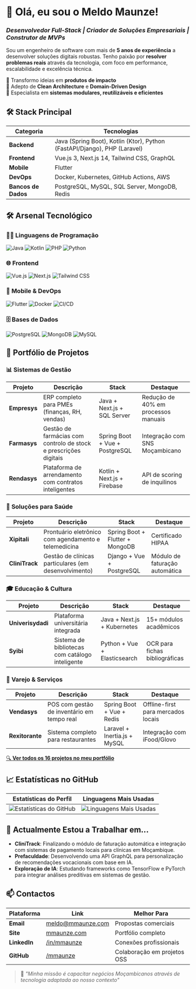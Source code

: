 # 👋 Olá, eu sou o Meldo Maunze!  
### *Desenvolvedor Full-Stack | Criador de Soluções Empresariais | Construtor de MVPs*

Sou um engenheiro de software com mais de **5 anos de experiência** a desenvolver soluções digitais robustas. Tenho paixão por **resolver problemas reais** através da tecnologia, com foco em performance, escalabilidade e excelência técnica.

🚀 Transformo ideias em **produtos de impacto**  
🧠 Adepto de **Clean Architecture** e **Domain-Driven Design**  
🔧 Especialista em **sistemas modulares, reutilizáveis e eficientes**



## 🛠️ **Stack Principal**  

| **Categoria**       | **Tecnologias**                                                                 |
|----------------------|---------------------------------------------------------------------------------|
| **Backend**          | Java (Spring Boot), Kotlin (Ktor), Python (FastAPI/Django), PHP (Laravel)       |
| **Frontend**         | Vue.js 3, Next.js 14, Tailwind CSS, GraphQL                                    |
| **Mobile**           | Flutter                                                                        |
| **DevOps**           | Docker, Kubernetes, GitHub Actions, AWS                                        |
| **Bancos de Dados**  | PostgreSQL, MySQL, SQL Server, MongoDB, Redis                                  |

## 🛠️ **Arsenal Tecnológico**  

### 👨‍💻 **Linguagens de Programação**  
![Java](https://img.shields.io/badge/Java-Senior-%23ED8B00?logo=java) ![Kotlin](https://img.shields.io/badge/Kotlin-Avançado-%237F52FF?logo=kotlin) ![PHP](https://img.shields.io/badge/PHP-Especialista-%23777BB4?logo=php) ![Python](https://img.shields.io/badge/Python-Intermédio-%233776AB?logo=python)

### 🌐 **Frontend**  
![Vue.js](https://img.shields.io/badge/Vue.js-3-%234FC08D?logo=vuedotjs) ![Next.js](https://img.shields.io/badge/Next.js-14-%23000000?logo=nextdotjs) ![Tailwind CSS](https://img.shields.io/badge/Tailwind-%2338B2AC?logo=tailwind-css)

### 📱 **Mobile & DevOps**  
![Flutter](https://img.shields.io/badge/Flutter-%2302569B?logo=flutter) ![Docker](https://img.shields.io/badge/Docker-%232496ED?logo=docker) ![CI/CD](https://img.shields.io/badge/CI/CD-GitHub%20Actions-blue?logo=github-actions)

### 🗄️ **Bases de Dados**  
![PostgreSQL](https://img.shields.io/badge/PostgreSQL-%234169E1?logo=postgresql) ![MongoDB](https://img.shields.io/badge/MongoDB-%2347A248?logo=mongodb) ![MySQL](https://img.shields.io/badge/MySQL-%234479A1?logo=mysql)

## 🚀 **Portfólio de Projetos**  

### 📊 **Sistemas de Gestão**  
| Projeto       | Descrição                                                                 | Stack                          | Destaque                          |
|---------------|---------------------------------------------------------------------------|--------------------------------|-----------------------------------|
| **Empresys**  | ERP completo para PMEs (finanças, RH, vendas)                            | Java + Next.js + SQL Server    | Redução de 40% em processos manuais |
| **Farmasys**  | Gestão de farmácias com controlo de stock e prescrições digitais         | Spring Boot + Vue + PostgreSQL | Integração com SNS Moçambicano    |
| **Rendasys**  | Plataforma de arrendamento com contratos inteligentes                     | Kotlin + Next.js + Firebase    | API de scoring de inquilinos      |

### 🏥 **Soluções para Saúde**  
| Projeto        | Descrição                                                                 | Stack                          | Destaque                          |
|----------------|---------------------------------------------------------------------------|--------------------------------|-----------------------------------|
| **Xipitali**   | Prontuário eletrônico com agendamento e telemedicina                      | Spring Boot + Flutter + MongoDB | Certificado HIPAA                 |
| **CliniTrack** | Gestão de clínicas particulares (em desenvolvimento)                      | Django + Vue + PostgreSQL      | Módulo de faturação automática    |

### 🎓 **Educação & Cultura**  
| Projeto          | Descrição                                                                 | Stack                          | Destaque                          |
|------------------|---------------------------------------------------------------------------|--------------------------------|-----------------------------------|
| **Univerisydadi**| Plataforma universitária integrada                                       | Java + Next.js + Kubernetes    | 15+ módulos acadêmicos            |
| **Syibi**        | Sistema de bibliotecas com catálogo inteligente                           | Python + Vue + Elasticsearch   | OCR para fichas bibliográficas    |

### 🛒 **Varejo & Serviços**  
| Projeto       | Descrição                                                                 | Stack                          | Destaque                          |
|---------------|---------------------------------------------------------------------------|--------------------------------|-----------------------------------|
| **Vendasys**  | POS com gestão de inventário em tempo real                                | Spring Boot + Vue + Redis      | Offline-first para mercados locais|
| **Rexitorante**| Sistema completo para restaurantes                                       | Laravel + Inertia.js + MySQL   | Integração com iFood/Glovo        |

[🔍 **Ver todos os 16 projetos no meu portfólio**](https://mmaunze.com/projects)


## 📈 **Estatísticas no GitHub**

| Estatísticas do Perfil | Linguagens Mais Usadas |
|------------------------|------------------------|
| ![Estatísticas do GitHub](https://github-readme-stats.vercel.app/api?username=mmaunze&show_icons=true&theme=tokyonight) | ![Linguagens Mais Usadas](https://github-readme-stats.vercel.app/api/top-langs/?username=mmaunze&layout=compact&theme=tokyonight) |


## 🌱 **Actualmente Estou a Trabalhar em...**

- **CliniTrack**: Finalizando o módulo de faturação automática e integração com sistemas de pagamento locais para clínicas em Moçambique.
- **Prefaculdade**: Desenvolvendo uma API GraphQL para personalização de recomendações vocacionais com base em IA.
- **Exploração de IA**: Estudando frameworks como TensorFlow e PyTorch para integrar análises preditivas em sistemas de gestão.


## 📫 **Contactos**  

| Plataforma       | Link                                                                 | Melhor Para                     |
|------------------|---------------------------------------------------------------------|---------------------------------|
| **Email**        | [meldo@mmaunze.com](mailto:meldo@mmaunze.com)                       | Propostas comerciais            |
| **Site**         | [mmaunze.com](https://mmaunze.com)                                  | Portfólio completo              |
| **LinkedIn**     | [/in/mmaunze](https://linkedin.com/in/mmaunze)                      | Conexões profissionais          |
| **GitHub**       | [/mmaunze](https://github.com/mmaunze)                              | Colaboração em projetos OSS     |

> 🎯 *"Minha missão é capacitar negócios Moçambicanos através de tecnologia adaptada ao nosso contexto"*


